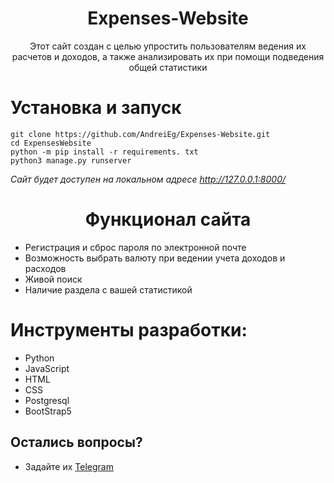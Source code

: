 <h1 align="center">
Expenses-Website
</h1>
<p align="center">
Этот сайт создан с целью упростить пользователям ведения их расчетов и доходов, а также анализировать их при помощи подведения общей статистики
</p>

# Установка и запуск
```
git clone https://github.com/AndreiEg/Expenses-Website.git
cd ExpensesWebsite
python -m pip install -r requirements. txt
python3 manage.py runserver
```
*Сайт будет доступен на локальном адресе http://127.0.0.1:8000/*

<h1 align="center">
Функционал сайта
</h1>

<ul>
    <li>Регистрация и сброс пароля по электронной почте</li>
    <li>Возможность выбрать валюту при ведении учета доходов и расходов</li>
	<li>Живой поиск</li>
	<li>Наличие раздела с вашей статистикой</li>
</ul>


<h1>Инструменты разработки:</h1>

<ul>
    <li>Python</li>
    <li>JavaScript</li>
    <li>HTML</li>
    <li>CSS</li>
    <li>Postgresql</li>
    <li>BootStrap5</li>
</ul>


## Остались вопросы?
* Задайте их [Telegram](https://t.me/subarik226)
